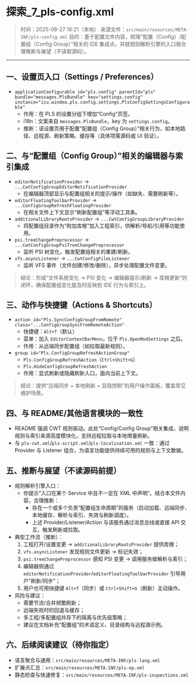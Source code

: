# 探索_7_pls-config.xml

> 时间：2025-08-27 16:21（本地）
> 来源文件：`src/main/resources/META-INF/pls-config.xml`
> 目的：基于配置文件内容，梳理“配置（Config）/配置组（Config Group）”相关的 IDE 集成点，并就规则解析引擎的入口做合理推断与展望（不读取源码）。

---

## 一、设置页入口（Settings / Preferences）

- `applicationConfigurable id="pls.config" parentId="pls" bundle="messages.PlsBundle" key="settings.config" instance="icu.windea.pls.config.settings.PlsConfigSettingsConfigurable"`
  - 作用：在 PLS 的设置分组下增加“Config”页签。
  - i18n：文案来自 `messages.PlsBundle`，key 为 `settings.config`。
  - 推断：该设置页用于配置“配置组（Config Group）”相关行为，如本地路径、远程源、刷新策略、缓存等（具体项需源码或 UI 验证）。

## 二、与“配置组（Config Group）”相关的编辑器与索引集成

- `editorNotificationProvider` → `...CwtConfigGroupEditorNotificationProvider`
  - 在编辑器顶部显示与配置组相关的提示/操作（如缺失、需要刷新等）。
- `editorFloatingToolbarProvider` → `...ConfigGroupRefreshFloatingProvider`
  - 在相关文件上下文显示“刷新配置组”等浮动工具条。
- `additionalLibraryRootsProvider` → `...CwtConfigGroupLibraryProvider`
  - 将配置组目录作为“附加库根”加入工程索引，供解析/导航/引用等功能使用。
- `psi.treeChangePreprocessor` → `...CwtConfigGroupPsiTreeChangePreprocessor`
  - 监听 PSI 树变化，触发配置组相关的重建/刷新。
- `vfs.asyncListener` → `...CwtConfigFileListener`
  - 监听 VFS 事件（文件创建/修改/删除），异步处理配置文件变更。

> 结论：形成“文件系统变化 → PSI 变化 → 编辑器提示/刷新 → 库根更新”的闭环，确保配置组变化能及时反映到 IDE 行为与索引上。

## 三、动作与快捷键（Actions & Shortcuts）

- `action id="Pls.SyncConfigGroupFromRemote" class="...ConfigGroupSyncFromRemoteAction"`
  - 快捷键：`Alt+T`（默认）
  - 菜单：加入 `EditorContextBarMenu`，位于 `Pls.OpenModSettings` 之后。
  - 作用：从远端同步配置组（如拉取最新规则）。
- `group id="Pls.ConfigGroupRefreshActionGroup"`
  - `Pls.ConfigGroupRefreshAction`（`Ctrl+Shift+G`）
  - `Pls.HideConfigGroupRefreshAction`
  - 作用：显式刷新或隐藏刷新入口，面向当前上下文。

> 结论：提供“远端同步 + 本地刷新 + 显隐控制”的用户操作面板，覆盖常见维护场景。

## 四、与 README/其他语言模块的一致性

- README 强调 CWT 规则驱动。此处“Config/Config Group”相关集成，说明规则与索引来源高度模块化，支持远程拉取与本地增量刷新。
- 与 `pls-cwt.xml`/`pls-script.xml`/`pls-localisation.xml` 一致：通过 Provider 与 Listener 组合，为语言功能提供持续可用的规则与上下文数据。

## 五、推断与展望（不读源码前提）

- 规则解析引擎入口：
  - 你提示“入口在某个 Service 中且不一定在 XML 中声明”。结合本文件内容，合理推断：
    - 存在一个或多个负责“配置组生命周期”的服务（启动加载、远端同步、本地缓存、解析与索引、失效与刷新调度）。
    - 上述 Provider/Listener/Action 与该服务通过消息总线或直接 API 交互，触发刷新或拉取。
- 典型工作流（推断）：
  1) 工程打开/设置变更 → `additionalLibraryRootsProvider` 提供库根；
  2) `vfs.asyncListener` 发现规则文件更新 → 标记失效；
  3) `psi.treeChangePreprocessor` 感知 PSI 变更 → 调用服务做解析与索引；
  4) 编辑器侧通过 `editorNotificationProvider`/`editorFloatingToolbarProvider` 引导用户“刷新/同步”；
  5) 用户也可用快捷键 `Alt+T`（同步）或 `Ctrl+Shift+G`（刷新）主动操作。
- 风险与建议：
  - 需要节流/合并频繁刷新；
  - 远端失败时的回退与缓存；
  - 多工程/多配置组并存下的隔离与优先级策略；
  - 建议在文档补充“配置组”的术语定义、目录结构与远程源示例。

## 六、后续阅读建议（待你指定）

- 语言聚合与通用：`src/main/resources/META-INF/pls-lang.xml`
- 扩展点汇总：`src/main/resources/META-INF/pls-ep.xml`
- 静态检查与快速修复：`src/main/resources/META-INF/pls-inspections.xml`
